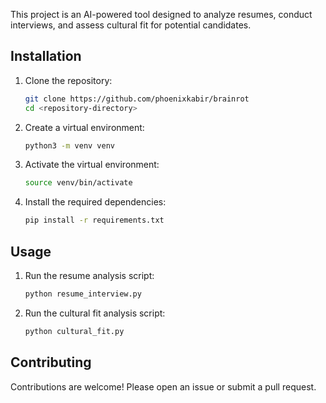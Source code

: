 This project is an AI-powered tool designed to analyze resumes, conduct interviews, and assess cultural fit for potential candidates.

## Installation

1. Clone the repository:
    ```sh
    git clone https://github.com/phoenixkabir/brainrot
    cd <repository-directory>
    ```

2. Create a virtual environment:
    ```sh
    python3 -m venv venv
    ```

3. Activate the virtual environment:
    ```sh
    source venv/bin/activate
    ```

4. Install the required dependencies:
    ```sh
    pip install -r requirements.txt
    ```

## Usage

1. Run the resume analysis script:
    ```sh
    python resume_interview.py
    ```

2. Run the cultural fit analysis script:
    ```sh
    python cultural_fit.py
    ```

## Contributing

Contributions are welcome! Please open an issue or submit a pull request.